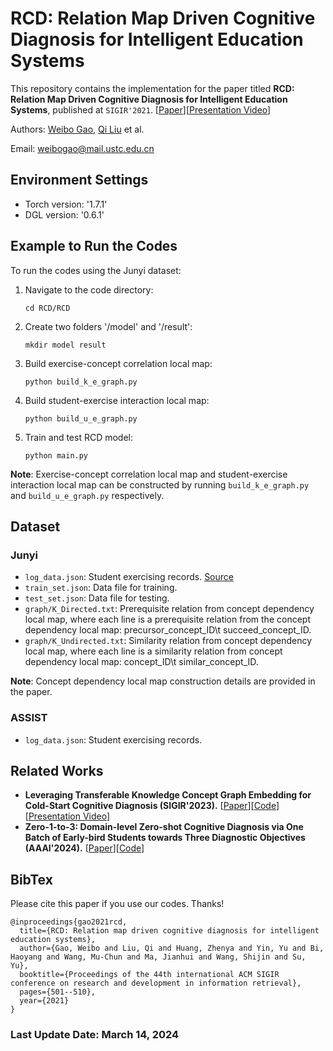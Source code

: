 # RCD: Relation Map Driven Cognitive Diagnosis for Intelligent Education Systems

This repository contains the implementation for the paper titled **RCD: Relation Map Driven Cognitive Diagnosis for Intelligent Education Systems**, published at `SIGIR'2021`. [[Paper](https://dl.acm.org/doi/abs/10.1145/3404835.3462932)][[Presentation Video](https://dl.acm.org/action/downloadSupplement?doi=10.1145%2F3404835.3462932&file=RCD.mp4)]

Authors: [Weibo Gao](https://scholar.google.com/citations?user=k19RS74AAAAJ&hl=zh-CN), [Qi Liu](http://staff.ustc.edu.cn/~qiliuql) et al.

Email: weibogao@mail.ustc.edu.cn

## Environment Settings
- Torch version: '1.7.1'
- DGL version: '0.6.1'

## Example to Run the Codes
To run the codes using the Junyi dataset:
1. Navigate to the code directory:
   ```
   cd RCD/RCD
   ```
2. Create two folders '/model' and '/result':
   ```
   mkdir model result
   ```
3. Build exercise-concept correlation local map:
   ```
   python build_k_e_graph.py
   ```
4. Build student-exercise interaction local map:
   ```
   python build_u_e_graph.py
   ```
5. Train and test RCD model:
   ```
   python main.py
   ```

**Note**: Exercise-concept correlation local map and student-exercise interaction local map can be constructed by running `build_k_e_graph.py` and `build_u_e_graph.py` respectively.

## Dataset
### Junyi
- `log_data.json`: Student exercising records. [Source](https://github.com/bigdata-ustc/EduData)
- `train_set.json`: Data file for training.
- `test_set.json`: Data file for testing.
- `graph/K_Directed.txt`: Prerequisite relation from concept dependency local map, where each line is a prerequisite relation from the concept dependency local map: precursor_concept_ID\t succeed_concept_ID.
- `graph/K_Undirected.txt`: Similarity relation from concept dependency local map, where each line is a similarity relation from concept dependency local map: concept_ID\t similar_concept_ID.

**Note**: Concept dependency local map construction details are provided in the paper. 

### ASSIST
- `log_data.json`: Student exercising records.

## Related Works
- **Leveraging Transferable Knowledge Concept Graph Embedding for Cold-Start Cognitive Diagnosis (SIGIR'2023).** [[Paper](https://dl.acm.org/doi/10.1145/3539618.3591774)][[Code](https://github.com/bigdata-ustc/TechCD)][[Presentation Video](https://dl.acm.org/action/downloadSupplement?doi=10.1145%2F3539618.3591774&file=SIGIR23-fp1870.mp4)]
- **Zero-1-to-3: Domain-level Zero-shot Cognitive Diagnosis via One Batch of Early-bird Students towards Three Diagnostic Objectives (AAAI'2024).** [[Paper](https://arxiv.org/abs/2312.13434)][[Code](https://github.com/bigdata-ustc/Zero-1-to-3)]

## BibTex
Please cite this paper if you use our codes. Thanks!

```
@inproceedings{gao2021rcd,
  title={RCD: Relation map driven cognitive diagnosis for intelligent education systems},
  author={Gao, Weibo and Liu, Qi and Huang, Zhenya and Yin, Yu and Bi, Haoyang and Wang, Mu-Chun and Ma, Jianhui and Wang, Shijin and Su, Yu},
  booktitle={Proceedings of the 44th international ACM SIGIR conference on research and development in information retrieval},
  pages={501--510},
  year={2021}
}
```

### Last Update Date: March 14, 2024
